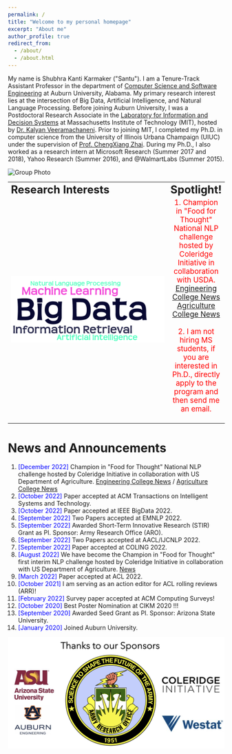 ```yaml
---
permalink: /
title: "Welcome to my personal homepage"
excerpt: "About me"
author_profile: true
redirect_from: 
  - /about/
  - /about.html
---
```






My name is Shubhra Kanti Karmaker ("Santu"). I am a Tenure-Track Assistant Professor in the department of [Computer Science and Software Engineering](https://www.eng.auburn.edu/comp/) at Auburn University, Alabama. My primary research interest lies at the intersection of Big Data, Artificial Intelligence, and Natural Language Processing. Before joining Auburn University, I was a Postdoctoral Research Associate in the [Laboratory for Information and Decision Systems](https://lids.mit.edu/) at Massachusetts Institute of Technology (MIT), hosted by [Dr. Kalyan Veeramachaneni](https://kalyan.lids.mit.edu/). Prior to joining MIT, I completed my Ph.D. in computer science from the University of Illinois Urbana Champaign (UIUC) under the supervision of [Prof. ChengXiang Zhai](http://czhai.cs.illinois.edu/). During my Ph.D., I also worked as a research intern at Microsoft Research (Summer 2017 and 2018), Yahoo Research (Summer 2016), and @WalmartLabs (Summer 2015).

![Group Photo](/images/students/Group.png)

<table style="border-collapse: collapse; border: none;" align="center">
 <tr style="border: none;">
    <td style="border: none;" align="left"><b style="font-size:25px">Research Interests</b></td>
    <td style="border: none;" align="center"><b style="font-size:25px">Spotlight!</b></td>
 </tr>
 <tr>
    <td style="border: none;" align="left" width="500"> <img src="images/ResearchInterest.png" alt="" /></td>
    <td style="border: none;" align="center"><span style="color:red; font-size:17px"> 
    	1. Champion in "Food for Thought" National NLP challenge hosted by Coleridge Initiative in collaboration with USDA. <a href="https://eng.auburn.edu/news/2022/11/auburn-big-data-team-wins-coleridge-second-round">Engineering College News</a> <a href="https://agriculture.auburn.edu/feature/faculty-team-places-first-in-usda-challenge/">Agriculture College News</a> <br/><br/>
	2. I am not hiring MS students, if you are interested in Ph.D., directly apply to the program and then send me an email.<br/><br/>
    </span>
    </td>
 </tr>
</table>


News and Announcements
======================
1. <span style="color:blue">[December 2022] </span>  Champion in "Food for Thought" National NLP challenge hosted by Coleridge Initiative in collaboration with US Department of Agriculture. <a href="https://eng.auburn.edu/news/2022/11/auburn-big-data-team-wins-coleridge-second-round">Engineering College News</a>  / <a href="https://agriculture.auburn.edu/feature/faculty-team-places-first-in-usda-challenge/">Agriculture College News</a> 
1. <span style="color:blue">[October 2022] </span>  Paper accepted at ACM Transactions on Intelligent Systems and Technology.
1. <span style="color:blue">[October 2022] </span>  Paper accepted at IEEE BigData 2022.
1. <span style="color:blue">[September 2022] </span>  Two Papers accepted at EMNLP 2022.
1. <span style="color:blue">[September 2022] </span>  Awarded Short-Term Innovative Research (STIR) Grant as PI. Sponsor: Army Research Office (ARO).
1. <span style="color:blue">[September 2022] </span>  Two Papers accepted at AACL/IJCNLP 2022.
1. <span style="color:blue">[September 2022] </span>  Paper accepted at COLING 2022.
1. <span style="color:blue">[August 2022] </span>  We have become the Champion in "Food for Thought" first interim NLP challenge hosted by Coleridge Initiative in collaboration with US Department of Agriculture. <a href="https://coleridgeinitiative.org/food-for-thought/news/">News</a>
1. <span style="color:blue">[March 2022] </span>  Paper accepted at ACL 2022.
1. <span style="color:blue">[October 2021] </span>  I am serving as an action editor for ACL rolling reviews (ARR)!
1. <span style="color:blue">[February 2022] </span>  Survey paper accepted at ACM Computing Surveys!
1. <span style="color:blue">[October 2020] </span>  Best Poster Nomination at CIKM 2020 !!!
1. <span style="color:blue">[September 2020] </span>  Awarded Seed Grant as PI. Sponsor: Arizona State University.
1. <span style="color:blue">[January 2020] </span>  Joined Auburn University.


![Sponsor](/images/Sponsor.png)



